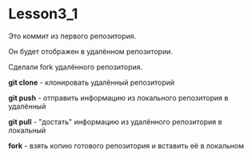 # Lesson3_1

Это коммит из первого репозитория.

Он будет отображен в удалённом репозитории.

Сделали fork удалённого репозитория.

**git clone** - клонировать удалённый репозиторий 

**git push** - отправить информацию из локального репозитория в удалённый

**git pull** - "достать" информацию из удалённого репозитория в локальный

**fork** - взять копию готового репозитория и вставить её в локальном